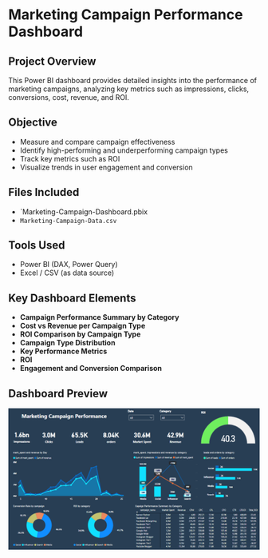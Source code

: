 # Marketing Campaign Performance Dashboard

##  Project Overview
This Power BI dashboard provides detailed insights into the performance of marketing campaigns, analyzing key metrics such as impressions, clicks, conversions, cost, revenue, and ROI.

## Objective
- Measure and compare campaign effectiveness
- Identify high-performing and underperforming campaign types
- Track key metrics such as ROI 
- Visualize trends in user engagement and conversion

## Files Included
- `Marketing-Campaign-Dashboard.pbix
- `Marketing-Campaign-Data.csv`

## Tools Used
- Power BI (DAX, Power Query)
- Excel / CSV (as data source)

## Key Dashboard Elements
- **Campaign Performance Summary by Category**
- **Cost vs Revenue per Campaign Type**
- **ROI Comparison by Campaign Type**
- **Campaign Type Distribution**
- **Key Performance Metrics**
- **ROI**
- **Engagement and Conversion Comparison**

## Dashboard Preview
![Dashboard Overview](marketing-campaign.png)
